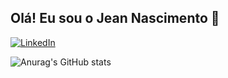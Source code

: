 ## Olá! Eu sou o Jean Nascimento 👋
[![LinkedIn](https://img.shields.io/badge/LinkedIn-0077B5?style=for-the-badge&logo=linkedin&logoColor=white)](https://www.linkedin.com/in/jean-nascimento-457526228/)

![Anurag's GitHub stats](https://github-readme-stats.vercel.app/api?username=Jeandesouza15&show_icons=true&theme=dark)
